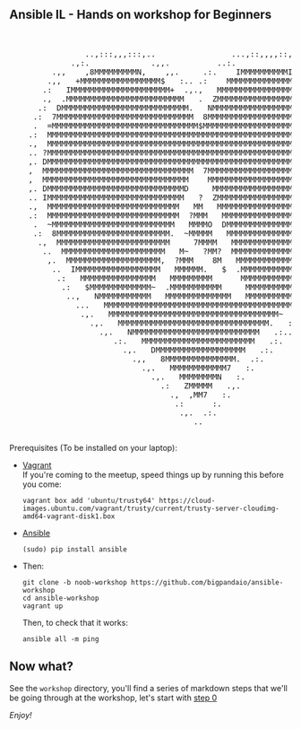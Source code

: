 ## Ansible IL - Hands on workshop for Beginners

<pre>

 
                ..,:::,,,:::,..                ...,::,,,,::,...
             .,:.             .,,.          ..:.              .:..
         .,,    ,8MMMMMMMMMN,    ,,.     .:.    IMMMMMMMMMMI     :.
        .,,   +MMMMMMMMMMMMMMMMM$   :.. .:    MMMMMMMMMMMMMMMMMM    :.
       .:   IMMMMMMMMMMMMMMMMMMMMM+  .,.,   MMMMMMMMMMMMMMMMMMMMMM   ...
       .,  .MMMMMMMMMMMMMMMMMMMMMMMMM   .  ZMMMMMMMMMMMMMMMMMMMMMMMMM   :.
      .:  DMMMMMMMMMMMMMMMMMMMMMMMMMMM.   NMMMMMMMMMMMMMMMMMMMMMMMMMMM.  ,
     .:  7MMMMMMMMMMMMMMMMMMMMMMMMMMMMM  8MMMMMMMMMMMMMMMMMMMMMMMMMMMMM  .,
     .  =MMMMMMMMMMMMMMMMMMMMMMMMMMMMMMM$MMMMMMMMMMMMMMMMMMMMMMMMMMMMMMM  :.
    .:  MMMMMMMMMMMMMMMMMMMMMMMMMMMMMMMMMMMMMMMMMMMMMMMMMMMMMMMMMMMMMMMM? ..
    .,  MMMMMMMMMMMMMMMMMMMMMMMMMMMMMMMMMMMMMMMMMMMMMMMMMMMMMMMMMMMMMMMMM  ,
    .. ?MMMMMMMMMMMMMMMMMMMMMMMMMMMMMMMMMMMMMMMMMMMMMMMMMMMMMMMMMMMMMMMMM  :.
    ,. DMMMMMMMMMMMMMMMMMMMMMMMMMMMMMMMMMMMMMMMMMMMMMMMMMMMMMMMMMMMMMMMMM  :.
    ,  MMMMMMMMMMMMMMMMMMMMMMMMMMMMMMMM  7MMMMMMMMMMMMMMMMMMMMMMMMMMMMMMM  ,.
    ,  MMMMMMMMMMMMMMMMMMMMMMMMMMMMMMM    MMMMMMMMMMMMMMMMMMMMMMMMMMMMMMM  ,.
    ,. DMMMMMMMMMMMMMMMMMMMMMMMMMMMMMD     MMMMMMMMMMMMMMMMMMMMMMMMMMMMMM  :.
    .. IMMMMMMMMMMMMMMMMMMMMMMMMMMMMM   ?  ZMMMMMMMMMMMMMMMMMMMMMMMMMMMMM  :.
    .,  MMMMMMMMMMMMMMMMMMMMMMMMMMMM   MM   MMMMMMMMMMMMMMMMMMMMMMMMMMMMM  ,
    .:  MMMMMMMMMMMMMMMMMMMMMMMMMMMM  ?MMM   MMMMMMMMMMMMMMMMMMMMMMMMMMM? ..
     .  ~MMMMMMMMMMMMMMMMMMMMMMMMMM   MMMMO  DMMMMMMMMMMMMMMMMMMMMMMMMMM  :.
     .:  8MMMMMMMMMMMMMMMMMMMMMMMM.  ~MMMMM   MMMMMMMMMMMMMMMMMMMMMMMMM  ..
      .,  MMMMMMMMMMMMMMMMMMMMMMMM     7MMMM   MMMMMMMMMMMMMMMMMMMMMMM=  ,
       ..  MMMMMMMMMMMMMMMMMMMMMM   M~   ?MM?  MMMMMMMMMMMMMMMMMMMMMM,  :.
        ,.  MMMMMMMMMMMMMMMMMMMM,  ?MMM    8M   MMMMMMMMMMMMMMMMMMMM~  :.
         ..  IMMMMMMMMMMMMMMMMMM   MMMMMM.   $  .MMMMMMMMMMMMMMMMMM   :.
          .:   MMMMMMMMMMMMMMMM   MMMMMMMMM      MMMMMMMMMMMMMMMM=  .,.
           .:   $MMMMMMMMMMMMM~  .MMMMMMMMMMM     MMMMMMMMMMMMMM   ,.
            ..,   NMMMMMMMMMMM   MMMMMMMMMMMMMM   MMMMMMMMMMMM.  .,.
              ...   MMMMMMMMMMMMMMMMMMMMMMMMMMMMMMMMMMMMMMMM.  .:.
               .,.   MMMMMMMMMMMMMMMMMMMMMMMMMMMMMMMMMMMM~   :.
                 .,.   MMMMMMMMMMMMMMMMMMMMMMMMMMMMMMMM.   :..
                   .,.   NMMMMMMMMMMMMMMMMMMMMMMMMMMM   .:..
                      .:.   MMMMMMMMMMMMMMMMMMMMMMMM   .:.
                        .,.   DMMMMMMMMMMMMMMMMMMM   .:.
                          .,,   8MMMMMMMMMMMMMMM.  .:.
                            .,.   MMMMMMMMMMMM7   :.
                              .,.   MMMMMMMMN   :.
                                .:   ZMMMMM   .,.
                                  .,  ,MM7   :.
                                   .:      :.
                                    .,.  .:.
                                       ..

</pre>

Prerequisites (To be installed on your laptop):

- [Vagrant](https://www.vagrantup.com/downloads.html)  
  If you're coming to the meetup, speed things up by running this before you come:

  ```
  vagrant box add 'ubuntu/trusty64' https://cloud-images.ubuntu.com/vagrant/trusty/current/trusty-server-cloudimg-amd64-vagrant-disk1.box
  ```

- [Ansible](http://docs.ansible.com/intro_installation.html) 

  ```
  (sudo) pip install ansible
  ```

- Then:

  ```
  git clone -b noob-workshop https://github.com/bigpandaio/ansible-workshop
  cd ansible-workshop
  vagrant up
  ```

  Then, to check that it works:

  ```
  ansible all -m ping
  ```

## Now what?

See the `workshop` directory, you'll find a series of markdown steps that we'll be going through at the workshop, let's start with [step 0](./workshop/0_AdHoc-Commands.md)


*Enjoy!*
